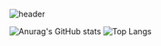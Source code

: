 ![header](https://capsule-render.vercel.app/api?type=waving&color=70faac&height=260&section=header&text=KIMSEONMI&fontSizew44)






![Anurag's GitHub stats](https://github-readme-stats.vercel.app/api?username=seon_mikim&show_icons=true&theme=transparent) ![Top Langs](https://github-readme-stats.vercel.app/api/top-langs/?username=seon_mikim&layout=compact)

